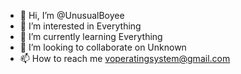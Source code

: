 - 👋 Hi, I’m @UnusualBoyee
- 👀 I’m interested in Everything
- 🌱 I’m currently learning Everything
- 💞️ I’m looking to collaborate on Unknown
- 📫 How to reach me voperatingsystem@gmail.com

<!---
UnusualBoyee/UnusualBoyee is a ✨ special ✨ repository because its `README.md` (this file) appears on your GitHub profile.
You can click the Preview link to take a look at your changes.
--->
